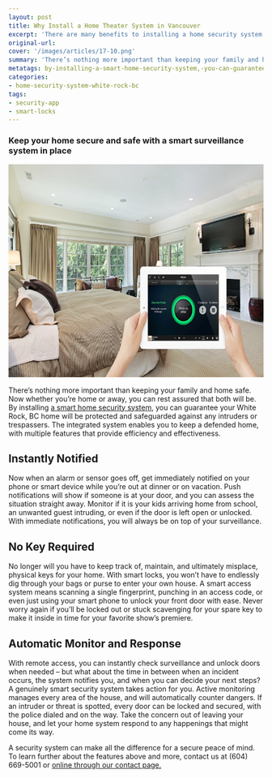 ```yaml
---
layout: post
title: Why Install a Home Theater System in Vancouver 
excerpt: 'There are many benefits to installing a home security system in your Vancouver home. Learn how to keep your home secure and safe with a smart surveillance system from West Coast Audio Video Gallery in Vancouver.'
original-url:
cover: '/images/articles/17-10.png'
summary: 'There’s nothing more important than keeping your family and home safe.  Now whether you’re home or away, you can rest assured that both will be.'
metatags: by-installing-a-smart-home-security-system,-you-can-guarantee-your-white-rock,-bc-home-will-be-protected-and-safeguarded-against-any-intruders-or-trespassers
categories:
- home-security-system-white-rock-bc
tags:
- security-app
- smart-locks
---
```

<div class="post-body entry-content" id="post-body-4174872115541856377" itemprop="description articleBody">
	<div style="text-align: left;">
		<h3>Keep your home secure and safe with a smart surveillance system in place</h3>
		<img alt="" width="630" height="420" src="/images/articles/17-10.png" />
		<p>There’s nothing more important than keeping your family and home safe.  Now whether you’re home or away, you can rest assured that both will be.  By installing <a href="https://westcoastavgallery.ca/blog/category/home-security-system/">a smart home security system</a>, you can guarantee your White Rock, BC home will be protected and safeguarded against any intruders or trespassers.  The integrated system enables you to keep a defended home, with multiple features that provide efficiency and effectiveness.</p>
		<h2>Instantly Notified</h2>
		<p>Now when an alarm or sensor goes off, get immediately notified on your phone or smart device while you’re out at dinner or on vacation.  Push notifications will show if someone is at your door, and you can assess the situation straight away.  Monitor if it is your kids arriving home from school, an unwanted guest intruding, or even if the door is left open or unlocked.  With immediate notifications, you will always be on top of your surveillance.</p>
		<h2>No Key Required</h2>
		<p>No longer will you have to keep track of, maintain, and ultimately misplace, physical keys for your home.  With smart locks, you won’t have to endlessly dig through your bags or purse to enter your own house. A smart access system means scanning a single fingerprint, punching in an access code, or even just using your smart phone to unlock your front door with ease.  Never worry again if you’ll be locked out or stuck scavenging for your spare key to make it inside in time for your favorite show’s premiere.</p>
		<h2>Automatic Monitor and Response</h2>
		<p>With remote access, you can instantly check surveillance and unlock doors when needed – but what about the time in between when an incident occurs, the system notifies you, and when you can decide your next steps?  A genuinely smart security system takes action for you.  Active monitoring manages every area of the house, and will automatically counter dangers.  If an intruder or threat is spotted, every door can be locked and secured, with the police dialed and on the way.  Take the concern out of leaving your house, and let your home system respond to any happenings that might come its way.</p>
		<p>A security system can make all the difference for a secure peace of mind. To learn further about the features above and more, contact us at (604) 669-5001 or <a href="https://westcoastavgallery.ca/contact">online through our contact page.</a>
		</p>
	</div>
</div>
